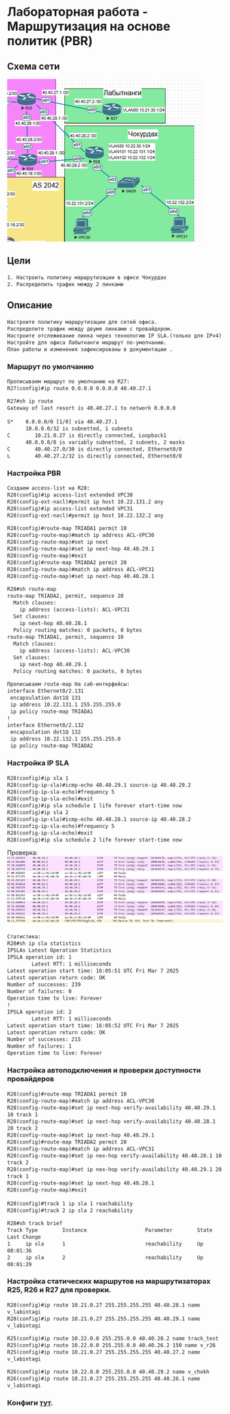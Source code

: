 # Лабораторная работа - Маршрутизация на основе политик (PBR) 
## Cхема сети
![alt text](https://github.com/V1RaJ97/OTUS-NE/blob/8f5f9e81ff030f5e81c5c911b7569e6a927bddeb/Professional/Labs/PBR/%D0%A1%D1%85%D0%B5%D0%BC%D0%B0%20%D1%81%D0%B5%D1%82%D0%B8.png)
## Цели
```
1. Настроить политику маршрутизации в офисе Чокурдах
2. Распределить трафик между 2 линками
```
## Описание
```
Настроите политику маршрутизации для сетей офиса.
Распределите трафик между двумя линками с провайдером.
Настроите отслеживание линка через технологию IP SLA.(только для IPv4)
Настройте для офиса Лабытнанги маршрут по-умолчанию.
План работы и изменения зафиксированы в документации .
```
### Маршрут по умолчанию
```
Прописываем маршрут по умолчанию на R27:
R27(config)#ip route 0.0.0.0 0.0.0.0 40.40.27.1
```
```
R27#sh ip route
Gateway of last resort is 40.40.27.1 to network 0.0.0.0

S*    0.0.0.0/0 [1/0] via 40.40.27.1
      10.0.0.0/32 is subnetted, 1 subnets
C        10.21.0.27 is directly connected, Loopback1
      40.0.0.0/8 is variably subnetted, 2 subnets, 2 masks
C        40.40.27.0/30 is directly connected, Ethernet0/0
L        40.40.27.2/32 is directly connected, Ethernet0/0
```
### Настройка PBR
```
Cоздаем access-list на R28:
R28(config)#ip access-list extended VPC30
R28(config-ext-nacl)#permit ip host 10.22.131.2 any
R28(config)#ip access-list extended VPC31
R28(config-ext-nacl)#permit ip host 10.22.132.2 any
```
```
R28(config)#route-map TRIADA1 permit 10
R28(config-route-map)#match ip address ACL-VPC30
R28(config-route-map)#set ip next
R28(config-route-map)#set ip next-hop 40.40.29.1
R28(config-route-map)#exit
R28(config)#route-map TRIADA2 permit 20
R28(config-route-map)#match ip address ACL-VPC31
R28(config-route-map)#set ip next-hop 40.40.28.1
```
```
R28#sh route-map
route-map TRIADA2, permit, sequence 20
  Match clauses:
    ip address (access-lists): ACL-VPC31
  Set clauses:
    ip next-hop 40.40.28.1
  Policy routing matches: 0 packets, 0 bytes
route-map TRIADA1, permit, sequence 10
  Match clauses:
    ip address (access-lists): ACL-VPC30
  Set clauses:
    ip next-hop 40.40.29.1
  Policy routing matches: 0 packets, 0 bytes
```

```
Прописываем route-map На саб-интерфейсы:
interface Ethernet0/2.131
 encapsulation dot1Q 131
 ip address 10.22.131.1 255.255.255.0
 ip policy route-map TRIADA1
!
interface Ethernet0/2.132
 encapsulation dot1Q 132
 ip address 10.22.132.1 255.255.255.0
 ip policy route-map TRIADA2
```
### Настройка IP SLA
```
R28(config)#ip sla 1
R28(config-ip-sla)#icmp-echo 40.40.29.1 source-ip 40.40.29.2
R28(config-ip-sla-echo)#frequency 5
R28(config-ip-sla-echo)#exit
R28(config)#ip sla schedule 1 life forever start-time now
R28(config)#ip sla 2
R28(config-ip-sla)#icmp-echo 40.40.28.1 source-ip 40.40.28.2
R28(config-ip-sla-echo)#frequency 5
R28(config-ip-sla-echo)#exit
R28(config)#ip sla schedule 2 life forever start-time now
```
Проверка:
![alt text](https://github.com/V1RaJ97/OTUS-NE/blob/b8e876b8227129f38d1e4bd51fe22bc380d0ac2b/Professional/Labs/PBR/Wireshark.png)

```
Статистика:
R28#sh ip sla statistics
IPSLAs Latest Operation Statistics
IPSLA operation id: 1
        Latest RTT: 1 milliseconds
Latest operation start time: 16:05:51 UTC Fri Mar 7 2025
Latest operation return code: OK
Number of successes: 239
Number of failures: 0
Operation time to live: Forever
!
IPSLA operation id: 2
        Latest RTT: 1 milliseconds
Latest operation start time: 16:05:52 UTC Fri Mar 7 2025
Latest operation return code: OK
Number of successes: 215
Number of failures: 1
Operation time to live: Forever
```
### Настройка автоподключения и проверки доступности провайдеров
```
R28(config)#route-map TRIADA1 permit 10
R28(config-route-map)#match ip address ACL-VPC30
R28(config-route-map)#set ip next-hop verify-availability 40.40.29.1 10 track 1
R28(config-route-map)#set ip next-hop verify-availability 40.40.28.1 20 track 2
R28(config-route-map)#set ip next-hop 40.40.29.1
R28(config)#route-map TRIADA2 permit 20
R28(config-route-map)#match ip address ACL-VPC31
R28(config-route-map)#set ip nex-hop verify-availability 40.40.28.1 10 track 2
R28(config-route-map)#set ip nex-hop verify-availability 40.40.29.1 20 track 1
R28(config-route-map)#set ip next-hop 40.40.28.1
R28(config-route-map)#exit

R28(config)#track 1 ip sla 1 reachability
R28(config)#track 2 ip sla 2 reachability
```
```
R28#sh track brief
Track Type        Instance                   Parameter        State Last Change
1     ip sla      1                          reachability     Up    00:01:36
2     ip sla      2                          reachability     Up    00:01:29
```


### Настройка статических маршрутов на маршрутизаторах R25, R26 и R27 для проверки.
```
R28(config)#ip route 10.21.0.27 255.255.255.255 40.40.28.1 name v_labintagi
R28(config)#ip route 10.21.0.27 255.255.255.255 40.40.29.1 name v_labintagi
```
```
R25(config)#ip route 10.22.0.0 255.255.0.0 40.40.28.2 name track_test
R25(config)#ip route 10.22.0.0 255.255.0.0 40.40.26.2 150 name v_r26
R25(config)#ip route 10.21.0.27 255.255.255.255 40.40.27.2 name v_labintagi
```
```
R26(config)#ip route 10.22.0.0 255.255.0.0 40.40.29.2 name v_chokh
R26(config)#ip route 10.21.0.27 255.255.255.255 40.40.26.1 name v_labintagi
```
### Конфиги [тут](https://github.com/V1RaJ97/OTUS-NE/tree/5358d36ae42e859c7cd9508c964bad8b83574244/Professional/Labs/PBR/Configs).
